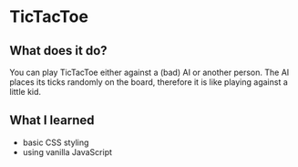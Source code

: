 # TicTacToe

## What does it do?
You can play TicTacToe either against a (bad) AI or another person.
The AI places its ticks randomly on the board, therefore it is like playing against a little kid.

## What I learned
* basic CSS styling
* using vanilla JavaScript
